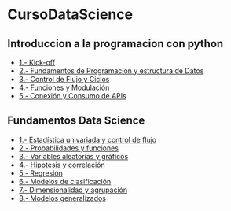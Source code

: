 # CursoDataScience

## Introduccion a la programacion con python

- [1.- Kick-off](https://github.com/antosource/CursoDataScience/tree/main/IntroduccionPython/1)
- [2.- Fundamentos de Programación y estructura de Datos](https://github.com/antosource/CursoDataScience/tree/main/IntroduccionPython/2)
- [3.- Control de Flujo y Ciclos](https://github.com/antosource/CursoDataScience/tree/main/IntroduccionPython/3)
- [4.- Funciones y Modulación](https://github.com/antosource/CursoDataScience/tree/main/IntroduccionPython/4)
- [5.- Conexión y Consumo de APIs](https://github.com/antosource/CursoDataScience/tree/main/IntroduccionPython/5)


## Fundamentos Data Science
- [1.- Estadística univariada y control de flujo]()
- [2.- Probabilidades y funciones]()
- [3.- Variables aleatorias y gráficos]()
- [4.- Hipotesis y correlación]()
- [5.- Regresión]()
- [6.- Modelos de clasificación]()
- [7.- Dimensionalidad y agrupación]()
- [8.- Modelos generalizados]()
